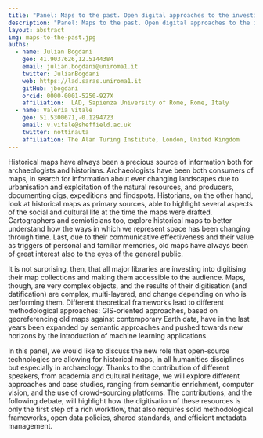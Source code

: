 ```yaml
---
title: "Panel: Maps to the past. Open digital approaches to the investigation of historical maps."
description: "Panel: Maps to the past. Open digital approaches to the investigation of historical maps."
layout: abstract
img: maps-to-the-past.jpg
auths:
  - name: Julian Bogdani
    geo: 41.9037626,12.5144384
    email: julian.bogdani@uniroma1.it
    twitter: JulianBogdani
    web: https://lad.saras.uniroma1.it
    gitHub: jbogdani
    orcid: 0000-0001-5250-927X
    affiliation:  LAD, Sapienza University of Rome, Rome, Italy
  - name: Valeria Vitale
    geo: 51.5300671,-0.1294723
    email: v.vitale@sheffield.ac.uk
    twitter: nottinauta
    affiliation: The Alan Turing Institute, London, United Kingdom
---
```


Historical maps have always been a precious source of information both for archaeologists and historians. Archaeologists have been both consumers of maps, in search for information about ever changing landscapes due to urbanisation and exploitation of the natural resources, and producers, documenting digs, expeditions and findspots. Historians, on the other hand, look at historical maps as primary sources, able to highlight several aspects of the social and cultural life at the time the maps were drafted. Cartographers and semioticians too, explore historical maps to better understand how the ways in which we represent space has been changing through time. Last, due to their communicative effectiveness and their value as triggers of personal and familiar memories, old maps have always been of great interest also to the eyes of the general public.

It is not surprising, then, that all major libraries are investing into digitising their map collections and making them accessible to the audience. Maps, though, are very complex objects, and the results of their digitisation (and datification) are complex, multi-layered, and change depending on who is performing them. Different theoretical frameworks lead to different methodological approaches: GIS-oriented approaches, based on georeferencing old maps against contemporary Earth data, have in the last years been expanded by semantic approaches and pushed towards new horizons by the introduction of machine learning applications.

In this panel, we would like to discuss the new role that open-source technologies are allowing for historical maps, in all humanities disciplines but especially in archaeology. Thanks to the contribution of different speakers, from academia and cultural heritage, we will explore different approaches and case studies, ranging from semantic enrichment, computer vision, and the use of crowd-sourcing platforms. The contributions, and the following debate, will highlight how the digitisation of these resources is only the first step of a rich workflow, that also requires solid methodological frameworks, open data policies, shared standards, and efficient metadata management.